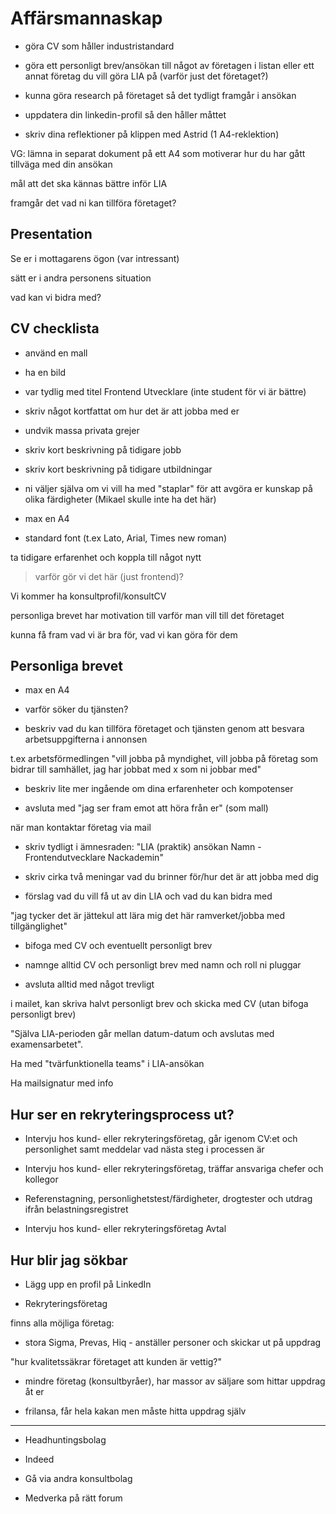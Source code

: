# Affärsmannaskap

- göra CV som håller industristandard

- göra ett personligt brev/ansökan till något av företagen i listan eller ett annat företag du vill göra LIA på (varför just det företaget?)

- kunna göra research på företaget så det tydligt framgår i ansökan

- uppdatera din linkedin-profil så den håller måttet

- skriv dina reflektioner på klippen med Astrid (1 A4-reklektion)

VG: lämna in separat dokument på ett A4 som motiverar hur du har gått tillväga med din ansökan

mål att det ska kännas bättre inför LIA

framgår det vad ni kan tillföra företaget?

## Presentation

Se er i mottagarens ögon (var intressant)

sätt er i andra personens situation

vad kan vi bidra med?

## CV checklista

- använd en mall

- ha en bild

- var tydlig med titel Frontend Utvecklare (inte student för vi är bättre)

- skriv något kortfattat om hur det är att jobba med er

- undvik massa privata grejer

- skriv kort beskrivning på tidigare jobb

- skriv kort beskrivning på tidigare utbildningar

- ni väljer själva om vi vill ha med "staplar" för att avgöra er kunskap på olika färdigheter (Mikael skulle inte ha det här)

- max en A4

- standard font (t.ex Lato, Arial, Times new roman)

ta tidigare erfarenhet och koppla till något nytt

> varför gör vi det här (just frontend)?

Vi kommer ha konsultprofil/konsultCV

personliga brevet har motivation till varför man vill till det företaget

kunna få fram vad vi är bra för, vad vi kan göra för dem

## Personliga brevet

- max en A4

- varför söker du tjänsten?

- beskriv vad du kan tillföra företaget och tjänsten genom att besvara arbetsuppgifterna i annonsen

t.ex arbetsförmedlingen "vill jobba på myndighet, vill jobba på företag som bidrar till samhället, jag har jobbat med x som ni jobbar med"

- beskriv lite mer ingående om dina erfarenheter och kompotenser

- avsluta med "jag ser fram emot att höra från er" (som mall)

när man kontaktar företag via mail

- skriv tydligt i ämnesraden: "LIA (praktik) ansökan Namn - Frontendutvecklare Nackademin"

- skriv cirka två meningar vad du brinner för/hur det är att jobba med dig

- förslag vad du vill få ut av din LIA och vad du kan bidra med

"jag tycker det är jättekul att lära mig det här ramverket/jobba med tillgänglighet"

- bifoga med CV och eventuellt personligt brev

- namnge alltid CV och personligt brev med namn och roll ni pluggar

- avsluta alltid med något trevligt

i mailet, kan skriva halvt personligt brev och skicka med CV (utan bifoga personligt brev)

"Själva LIA-perioden går mellan datum-datum och avslutas med examensarbetet".

Ha med "tvärfunktionella teams" i LIA-ansökan

Ha mailsignatur med info

## Hur ser en rekryteringsprocess ut?

- Intervju hos kund- eller rekryteringsföretag, går igenom CV:et och personlighet samt meddelar vad nästa steg i processen är

- Intervju hos kund- eller rekryteringsföretag, träffar ansvariga chefer och kollegor

- Referenstagning, personlighetstest/färdigheter, drogtester och utdrag ifrån belastningsregistret

- Intervju hos kund- eller rekryteringsföretag Avtal

## Hur blir jag sökbar

- Lägg upp en profil på LinkedIn

- Rekryteringsföretag

finns alla möjliga företag:

- stora Sigma, Prevas, Hiq - anställer personer och skickar ut på uppdrag

"hur kvalitetssäkrar företaget att kunden är vettig?"

- mindre företag (konsultbyråer), har massor av säljare som hittar uppdrag åt er

- frilansa, får hela kakan men måste hitta uppdrag själv

---

- Headhuntingsbolag

- Indeed

- Gå via andra konsultbolag

- Medverka på rätt forum

